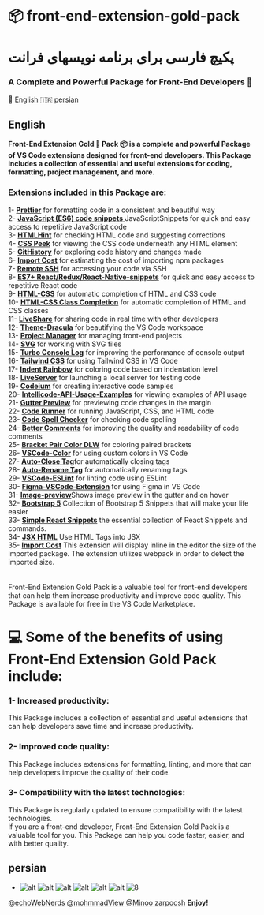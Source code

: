 
# 📦 front-end-extension-gold-pack  
# پکیچ  فارسی برای برنامه نویسهای فرانت 
### A Complete and Powerful Package for Front-End Developers 🥇
🏴󠁧󠁢󠁥󠁮󠁧󠁿 <a href="#English">English</a> 🇮🇷 <a href="#persian">persian</a> 
## English
**<p> Front-End Extension Gold 🥇 Pack 📦 is a complete and powerful  Package of VS Code extensions designed for front-end developers. This Package includes a collection of essential and useful extensions for coding, formatting, project management, and more. </p>**
### Extensions included in this Package are: 
1- [**Prettier**](https://marketplace.visualstudio.com/items?itemName=esbenp.prettier-vscode)  for formatting code in a consistent and beautiful way <br>
2- [**JavaScript (ES6) code snippets** ](https://marketplace.visualstudio.com/items?itemName=xabikos.JavaScriptSnippets)JavaScriptSnippets for quick and easy access to repetitive JavaScript code <br>
3- [**HTMLHint**](https://marketplace.visualstudio.com/items?itemName=HTMLHint.vscode-htmlhint) for checking HTML code and suggesting corrections <br>
4- [**CSS Peek**](https://marketplace.visualstudio.com/items?itemName=pranaygp.vscode-css-peek) for viewing the CSS code underneath any HTML element <br>
5- [**GitHistory**](https://marketplace.visualstudio.com/items?itemName=donjayamanne.githistory) for exploring code history and changes made <br>
6- [**Import Cost**](https://marketplace.visualstudio.com/items?itemName=wix.vscode-import-cost) for estimating the cost of importing npm packages <br>
7- [**Remote SSH**](https://marketplace.visualstudio.com/items?itemName=ms-vscode-remote.remote-ssh) for accessing your code via SSH <br>
8- [**ES7+ React/Redux/React-Native-snippets**](https://marketplace.visualstudio.com/items?itemName=dsznajder.es7-react-js-snippets) for quick and easy access to repetitive React code <br>
9- [**HTML-CSS**](https://marketplace.visualstudio.com/items?itemName=solnurkarim.html-to-css-autocompletion) for automatic completion of HTML and CSS code <br>
10- [**HTML-CSS Class Completion**](https://marketplace.visualstudio.com/items?itemName=Zignd.html-css-class-completion) for automatic completion of HTML and CSS classes <br>
11- [**LiveShare**](https://marketplace.visualstudio.com/items?itemName=MS-vsliveshare.vsliveshare) for sharing code in real time with other developers <br>
12- [**Theme-Dracula**](https://marketplace.visualstudio.com/items?itemName=dracula-theme.theme-dracula) for beautifying the VS Code workspace <br>
13- [**Project Manager**](https://marketplace.visualstudio.com/items?itemName=alefragnani.project-manager) for managing front-end projects <br>
14- [**SVG**](https://marketplace.visualstudio.com/items?itemName=jock.svg) for working with SVG files <br>
15- [**Turbo Console Log**](https://marketplace.visualstudio.com/items?itemName=ChakrounAnas.turbo-console-log) for improving the performance of console output <br>
16- [**Tailwind CSS**](https://marketplace.visualstudio.com/items?itemName=bradlc.vscode-tailwindcss) for using Tailwind CSS in VS Code <br>
17- [**Indent Rainbow**](https://marketplace.visualstudio.com/items?itemName=oderwat.indent-rainbow) for coloring code based on indentation level <br>
18- [**LiveServer**](https://marketplace.visualstudio.com/items?itemName=ritwickdey.LiveServer) for launching a local server for testing code <br>
19- [**Codeium**](https://marketplace.visualstudio.com/items?itemName=Codeium.codeium) for creating interactive code samples <br>
20- [**Intellicode-API-Usage-Examples**](https://marketplace.visualstudio.com/items?itemName=VisualStudioExptTeam.intellicode-api-usage-examples) for viewing examples of API usage <br>
21- [**Gutter Preview**](https://marketplace.visualstudio.com/items?itemName=kisstkondoros.vscode-gutter-preview) for previewing code changes in the margin <br>
22- [**Code Runner**](https://marketplace.visualstudio.com/items?itemName=formulahendry.code-runner) for running JavaScript, CSS, and HTML code <br>
23- [**Code Spell Checker**](https://marketplace.visualstudio.com/items?itemName=streetsidesoftware.code-spell-checker) for checking code spelling <br>
24- [**Better Comments**](https://marketplace.visualstudio.com/items?itemName=aaron-bond.better-comments) for improving the quality and readability of code comments <br>
25- [**Bracket Pair Color DLW**](https://marketplace.visualstudio.com/items?itemName=CoenraadS.bracket-pair-colorizer-2) for coloring paired brackets <br>
26- [**VSCode-Color**](https://marketplace.visualstudio.com/items?itemName=anseki.vscode-color) for using custom colors in VS Code <br>
27- [**Auto-Close Tag**](https://marketplace.visualstudio.com/items?itemName=formulahendry.auto-close-tag)for automatically closing tags <br>
28- [**Auto-Rename Tag**](https://marketplace.visualstudio.com/items?itemName=formulahendry.auto-rename-tag) for automatically renaming tags <br>
29- [**VSCode-ESLint**](https://marketplace.visualstudio.com/items?itemName=formulahendry.auto-rename-tag) for linting code using ESLint <br>
30- [**Figma-VSCode-Extension**](https://marketplace.visualstudio.com/items?itemName=figma.figma-vscode-extension) for using Figma in VS Code <br>
31- [**Image-preview**](https://marketplace.visualstudio.com/items?itemName=kisstkondoros.vscode-gutter-preview)Shows image preview in the gutter and on hover<br>
32- [**Bootstrap 5**](https://marketplace.visualstudio.com/items?itemName=AnbuselvanRocky.bootstrap5-vscode) Collection of Bootstrap 5 Snippets that will make your life easier <br>
33- [**Simple React Snippets**](https://marketplace.visualstudio.com/items?itemName=burkeholland.simple-react-snippets) the essential collection of React Snippets and commands. <br>
34- [**JSX HTML**](https://marketplace.visualstudio.com/items?itemName=angelorafael.jsx-html-tags) Use HTML Tags into JSX <br>
35- [**Import Cost**](https://marketplace.visualstudio.com/items?itemName=wix.vscode-import-cost) This extension will display inline in the editor the size of the imported package. The extension utilizes webpack in order to detect the imported size. <br>
<br><br>
Front-End Extension Gold Pack is a valuable tool for front-end developers that can help them increase productivity and improve code quality. This Package is available for free in the VS Code Marketplace.

<h1>💻 Some of the benefits of using Front-End Extension Gold Pack include:</h1>

<h3>1- Increased productivity:</h3> This Package includes a collection of essential and useful extensions that can help developers save time and increase productivity.<br>
<h3>2- Improved code quality: </h3>This Package includes extensions for formatting, linting, and more that can help developers improve the quality of their code.<br>
<h3>3- Compatibility with the latest technologies: </h3>This Package is regularly updated to ensure compatibility with the latest technologies.<br>
If you are a front-end developer, Front-End Extension Gold Pack is a valuable tool for you. This Package can help you code faster, easier, and with better quality.

## persian

* ![alt](./image/2.png)
![alt](./image/3.png)
![alt](./image/4.png)
![alt](./image/5.png)
![alt](./image/6.png)
![alt](./image/7.png)
![8](https://github.com/echoWebNerds/VsCode_Front-End/assets/64944885/70cf3673-32ac-4ac0-9a8b-fab24b68e080)

[@echoWebNerds](https://github.com/echoWebNerds)
[@mohmmadView](https://github.com/mohmmadView/)
[@Minoo zarpoosh](https://github.com/Zarpoosh)
**Enjoy!**

